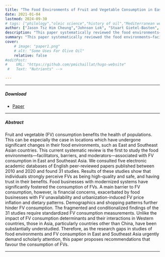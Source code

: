 ```yaml
---
title: "The Food Environments of Fruit and Vegetable Consumption in East and Southeast Asia: A Systematic Review." 
date: 2021-01-04
lastmod: 2024-09-30
# tags: ["philology","oleic science","history of oil","Mediterranean world"]
author: ["Jason Tsz Him Cheung","Johnson Lok", "Stuart Gietel-Basten", "Keumseok Koh"]
description: "This paper systematically reviewed the food environments—facilitators, barriers, and moderators—associated with FV consumption in East and Southeast Asia." 
summary: "This paper systematically reviewed the food environments—facilitators, barriers, and moderators—associated with FV consumption in East and Southeast Asia." 
cover:
    # image: "paper1.png"
    # alt: "Some Uses For Olive Oil"
    relative: false
#editPost:
#    URL: "https://github.com/pmichaillat/hugo-website"
 #   Text: "Nutrients" -->

---
```


---

##### Download

+ [Paper](paper1.pdf)
<!-- + [Online appendix](appendix1.pdf) 
 + [Code and data](https://github.com/pmichaillat/feru) -->

---

##### Abstract

Fruit and vegetable (FV) consumption benefits the health of populations. This can be especially the case in locations which have undergone significant changes in their food environments, such as East and Southeast Asian countries. This current systematic review is the first to study the food environments—facilitators, barriers, and moderators—associated with FV consumption in East and Southeast Asia. We consulted five electronic academic databases of English peer-reviewed papers published between 2010 and 2020 and found 31 studies. Results of these studies show that individuals strongly perceive FVs as being high-quality and safe, and having trust in their benefits. Food businesses with modernized systems have significantly fostered the consumption of FVs. A main barrier to FV consumption, however, is financial concerns, exacerbated by food businesses with FV unavailability and urbanization-induced FV price inflation and dietary patterns. Demographics and shopping patterns further hinder FV consumption. The fragmented and conditionalized findings of the 31 studies require standardized FV consumption measurements. Unlike the impact of FV consumption determinants and their interactions in Western countries, those in Asia, particularly countries other than China, have been substantially understudied. Therefore, as the research gaps in studies of food environments and FV consumption in East and Southeast Asia urgently demand scholarly attention, this paper proposes recommendations that favour the consumption of FVs.

---

<!--
##### Figure 6: Some Uses For Olive Oil

![](paper1.png)
---


##### Citation

Cheung, JTH., Lok, J., Gietel-Basten, S., & Koh, K. (2021). The Food Environments of Fruit and Vegetable Consumption in East and Southeast Asia: A Systematic Review. Nutrients, 13(1), 148. PMID:33406719. [IF: 4.8]

```BibTeX
@article{UI13,
author = {Cheung, JTH., Lok, J., Gietel-Basten, S., & Koh, K.},
year = {2021},
title ={The Food Environments of Fruit and Vegetable Consumption in East and Southeast Asia: A Systematic Review.},
journal = {Nutrients},
volume = {13},
number = {1},
pages = {148},
url = {https://www.ncbi.nlm.nih.gov/pmc/articles/PMC7824134/}
```
---

##### Related material

 + [Presentation slides](presentation1.pdf)
 + [Summary of the paper](https://www.penguinrandomhouse.com/books/110403/unusual-uses-for-olive-oil-by-alexander-mccall-smith/) 
 -->
